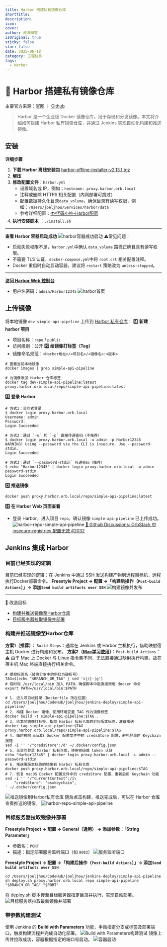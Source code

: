 ```yaml
---
title: Harbor 搭建私有镜像仓库
shortTitle: 
description: 
icon: 
cover: 
author: 流浪码客
isOriginal: true
sticky: false
star: false
date: 2025-06-18
category: 工程协作
tags:
  - Harbor
---
```

# 🐳 Harbor 搭建私有镜像仓库
主要官方来源：[官网](https://goharbor.io) ｜ [Github](https://github.com/goharbor/harbor)
> Harbor 是一个企业级 Docker 镜像仓库，用于存储和分发镜像。本文将介绍如何搭建 Harbor 私有镜像仓库，并通过 Jenkins 实现自动化构建和推送镜像。
## 安装
**详细步骤**
1. **下载 Harbor 离线安装包**
	[harbor-offline-installer-v2.13.1.tgz](https://github.com/goharbor/harbor/releases/download/v2.13.1/harbor-offline-installer-v2.13.1.tgz)
2. **解压**
3. **修改配置文件**：`harbor.yml`
	* 设置域名或 IP，例如：`hostname: proxy.harbor.orb.local`
	* 注释或删除 HTTPS 相关配置（内网部署可跳过）
	* 配置数据持久化目录`data_volume`，确保目录有读写权限，例如：`/Users/joeljhou/Services/harbor/data`
	* 参考详细配置：[🐟代码小抄-Harbor配置](https://codecopy.cn/post/vxniw0)
4. **执行安装脚本** ：`./install.sh`
***
**查看 Harbor 容器启动成功**
![harbor容器成功启动](http://img.geekyspace.cn/pictures/2025/202507021333756.png)
⚠️常见问题：
* 启动失败权限不足，`harbor.yml`中确认 `data_volume` 路径正确且具有读写权限。
* 不需要 TLS 认证，`docker-compose.yml`中将 `root.crt` 相关配置注释。
* Docker 重启时自动启动容器，建议将 `restart` 策略改为 `unless-stopped`。
***
**[访问 Harbor Web 控制台](https://proxy.harbor.orb.local/)**
* 用户名密码：`admin/Harbor12345`
![harbor首页](http://img.geekyspace.cn/pictures/2025/202507051020303.png)
## 上传镜像
将本地镜像 `dev-simple-api-pipeline` 上传到 [Harbor 私有仓库](https://proxy.harbor.orb.local)：
**1️⃣  新建 harbor 项目**
* 项目名称：`repo` / `public`
* 访问级别：公开
**2️⃣ 给镜像打标签（Tag）**
* 镜像命名规范：`<Harbor地址>/<项目名>/<镜像名>:<版本>`
```shell
# 查看当前本地镜像
docker images | grep simple-api-pipeline

# 为镜像添加 Harbor 仓库标签
docker tag dev-simple-api-pipeline:latest proxy.harbor.orb.local/repo/simple-api-pipeline:latest
```
**3️⃣ 登录 Harbor**
```shell
# 方式1：交互式登录
$ docker login proxy.harbor.orb.local
Username: admin
Password: 
Login Succeeded

# 方式2：通过 `-u` 和 `-p` 直接传递密码（不推荐）
$ docker login proxy.harbor.orb.local -u admin -p Harbor12345
WARNING! Using --password via the CLI is insecure. Use --password-stdin.
Login Succeeded

# 方式3：通过 `--password-stdin` 传递密码（推荐）
$ echo "Harbor12345" | docker login proxy.harbor.orb.local -u admin --password-stdin
Login Succeeded
```
**4️⃣ 推送镜像**
```shell
docker push proxy.harbor.orb.local/repo/simple-api-pipeline:latest
```
**5️⃣ 在 Harbor Web 页面查看**
* 登录 Harbor，进入项目 `repo`，确认镜像 `simple-api-pipeline` 已上传成功。
![harbor-repo-simple-api-pipeline](http://img.geekyspace.cn/pictures/2025/202507061615230.png)
[📢 Github Discussions: OrbStack 中 insecure-registries 配置无效 #2032](https://github.com/orgs/orbstack/discussions/2032)
## Jenkins 集成 Harbor
### 目前已经实现的逻辑
目前已经实现的逻辑：在 Jenkins 中通过 SSH 发送构建产物到远程目标机，远程执行Docker部署命令。
**Freestyle Project -> 配置 →「构建后操作（`Post-build Actions`）」→ 添加`Send build artifacts over SSH`**
![构建镜像并发布](http://img.geekyspace.cn/pictures/2025/202506142326275.png)
***
🎯 改造目标
* [构建并推送镜像至Harbor仓库](#构建并推送镜像至Harbor仓库)
* [目标服务器拉取镜像并部署](#目标服务器拉取镜像并部署)
### 构建并推送镜像至Harbor仓库
**方案1（推荐）：** `Build Steps`：通常在 Jenkins 或 Harbor 主机执行，借助映射宿主机 Docker 进行构建和发布。
**方案2（<u>Mac学习使用</u>）：**`Post-build Actions`：⚠️ 由于 Mac 上 Docker 与 Linux 指令集不同，无法直接通过映射执行构建，故在宿主机 Mac 终端直接执行相关命令。
```shell
# 提取标签名（替换分支中的斜杠为破折号）
TAG=$(echo "$BRANCH_OR_TAG" | sed 's|/|-|g')
# 临时将 /usr/local/bin 加入 PATH，确保脚本中能直接调用 docker 命令
export PATH=/usr/local/bin:$PATH

# 1. 进入项目根目录（Dockerfile 所在位置）
cd /Users/joeljhou/CodeHub/joeljhou/jenkins-deploy/simple-api-pipeline/
# 2. 构建 Docker 镜像，使用环境变量 TAG 作为镜像标签
docker build -t simple-api-pipeline:$TAG .
# 3. 给本地镜像打标签，指向 Harbor 私有仓库的对应版本标签，准备推送
docker tag simple-api-pipeline:$TAG proxy.harbor.orb.local/repo/simple-api-pipeline:$TAG
# 4. 临时移除 macOS Docker 配置文件中的 credsStore 配置，避免登录时 Keychain 报错
sed -i '' '/"credsStore":/d' ~/.docker/config.json
# 5. 无交互登录 Harbor 私有仓库，使用密码或 token 认证
echo "Harbor12345" | docker login proxy.harbor.orb.local -u admin --password-stdin
# 6. 推送带版本标签的镜像到 Harbor 私有仓库
docker push proxy.harbor.orb.local/repo/simple-api-pipeline:$TAG
# 7. 恢复 macOS Docker 配置文件中的 credsStore 配置，重新启用 Keychain 功能
sed -i '' '/"currentContext":/i\
    "credsStore": "osxkeychain",
' ~/.docker/config.json
```
![推送镜像到Harbor私有仓库](http://img.geekyspace.cn/pictures/2025/202507071901804.png)
随后点击构建，推送完成后，可以在 Harbor 仓库查看推送的镜像。
![harbor-repo-simple-api-pipeline](http://img.geekyspace.cn/pictures/2025/202507061615230.png)
### 目标服务器拉取镜像并部署
**Freestyle Project -> 配置 → General（通用） → 添加参数：「String Parameter」**
* 参数名：`PORT`
* 描述：指定部署服务监听端口（如 `8082`）
![服务监听端口](http://img.geekyspace.cn/pictures/2025/202507081438615.png)

**Freestyle Project -> 配置 →「构建后操作（`Post-build Actions`）」→ 添加`Send build artifacts over SSH`**
```shell
cd /Users/joeljhou/CodeHub/joeljhou/jenkins-deploy/simple-api-pipeline
sh deploy.sh proxy.harbor.orb.local repo simple-api-pipeline "$BRANCH_OR_TAG" "$PORT"
```
将 [deploy.sh](https://github.com/joeljhou/simple-api-pipeline/blob/main/deploy.sh) 脚本传至目标服务器指定目录并执行，实现自动部署。
![目标服务器拉取最新镜像并部署](http://img.geekyspace.cn/pictures/2025/202507081407610.png)
### 带参数构建测试
使用 Jenkins 的 **Build with Parameters** 功能，手动指定分支或标签及部署端口，触发构建流程并完成自动化部署。
![Build with Parameters构建测试](http://img.geekyspace.cn/pictures/2025/202507081505427.png)
镜像上传并拉取成功，容器根据指定的端口号启动。
![容器启动](http://img.geekyspace.cn/pictures/2025/202507081510899.png)
